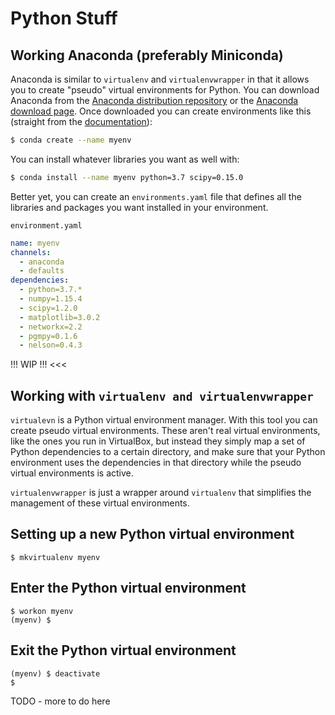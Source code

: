 # Python Stuff

## Working Anaconda (preferably Miniconda) 

Anaconda is similar to `virtualenv` and `virtualenvwrapper` in that it allows you to create "pseudo" virtual environments for Python. You can download Anaconda from the [Anaconda distribution repository](https://repo.continuum.io/) or the [Anaconda download page](https://www.anaconda.com/distribution/). Once downloaded you can create environments like this (straight from the [documentation](https://conda.io/docs/user-guide/tasks/manage-environments.html#creating-an-environment-with-commands)):

```bash
$ conda create --name myenv
```

You can install whatever libraries you want as well with:

```bash
$ conda install --name myenv python=3.7 scipy=0.15.0
```

Better yet, you can create an `environments.yaml` file that defines all the libraries and packages you want installed in your environment.

`environment.yaml`
```yaml
name: myenv
channels:
  - anaconda
  - defaults
dependencies:
  - python=3.7.*
  - numpy=1.15.4
  - scipy=1.2.0
  - matplotlib=3.0.2
  - networkx=2.2
  - pgmpy=0.1.6
  - nelson=0.4.3
```

!!! WIP !!! <<<

## Working with `virtualenv and virtualenvwrapper`

`virtualevn` is a Python virtual environment manager. With this tool you can create pseudo virtual environments. These aren't real virtual environments, like the ones you run in VirtualBox, but instead they simply map a set of Python dependencies to a certain directory, and make sure that your Python environment uses the dependencies in that directory while the pseudo virtual environments is active.

`virtualenvwrapper` is just a wrapper around `virtualenv` that simplifies the management of these virtual environments.

## Setting up a new Python virtual environment
```
$ mkvirtualenv myenv
```

## Enter the Python virtual environment
```
$ workon myenv
(myenv) $ 
```

## Exit the Python virtual environment
```
(myenv) $ deactivate
$
```

TODO - more to do here
